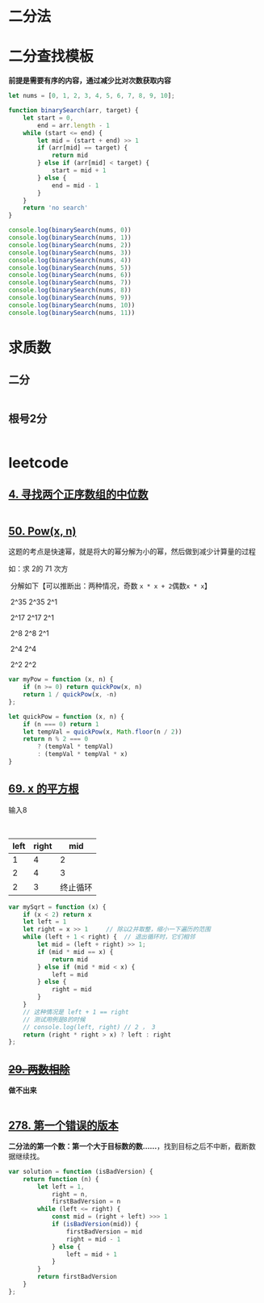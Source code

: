 # 二分法

# 二分查找模板

**前提是需要有序的内容，通过减少比对次数获取内容**

```JavaScript
let nums = [0, 1, 2, 3, 4, 5, 6, 7, 8, 9, 10];

function binarySearch(arr, target) {
    let start = 0,
        end = arr.length - 1
    while (start <= end) {
        let mid = (start + end) >> 1
        if (arr[mid] == target) {
            return mid
        } else if (arr[mid] < target) {
            start = mid + 1
        } else {
            end = mid - 1
        }
    }
    return 'no search'
}

console.log(binarySearch(nums, 0))
console.log(binarySearch(nums, 1))
console.log(binarySearch(nums, 2))
console.log(binarySearch(nums, 3))
console.log(binarySearch(nums, 4))
console.log(binarySearch(nums, 5))
console.log(binarySearch(nums, 6))
console.log(binarySearch(nums, 7))
console.log(binarySearch(nums, 8))
console.log(binarySearch(nums, 9))
console.log(binarySearch(nums, 10))
console.log(binarySearch(nums, 11))
```

# 求质数

## 二分

```

```

## 根号2分

```

```



# leetcode

## [4. 寻找两个正序数组的中位数](https://leetcode-cn.com/problems/median-of-two-sorted-arrays/)

```

```

## [50. Pow(x, n)](https://leetcode-cn.com/problems/powx-n/)

这题的考点是快速幂，就是将大的幂分解为小的幂，然后做到减少计算量的过程

如：求 2的 71 次方

​	分解如下【可以推断出：两种情况，奇数 `x * x + 2`偶数`x * x`】

​		2^35 2^35  2^1

​		2^17 2^17 2^1

​		2^8 2^8 2^1

​		2^4 2^4

​		2^2 2^2

```javascript
var myPow = function (x, n) {
    if (n >= 0) return quickPow(x, n)
    return 1 / quickPow(x, -n)
};

let quickPow = function (x, n) {
    if (n === 0) return 1
    let tempVal = quickPow(x, Math.floor(n / 2))
    return n % 2 === 0
        ? (tempVal * tempVal)
        : (tempVal * tempVal * x)
}
```

## [69. x 的平方根](https://leetcode-cn.com/problems/sqrtx/)

输入8



​	

| left | right | mid      |
| ---- | ----- | -------- |
| 1    | 4     | 2        |
| 2    | 4     | 3        |
| 2    | 3     | 终止循环 |



```JavaScript
var mySqrt = function (x) {
    if (x < 2) return x
    let left = 1
    let right = x >> 1     // 除以2并取整，缩小一下遍历的范围
    while (left + 1 < right) {  // 退出循环时，它们相邻
        let mid = (left + right) >> 1;
        if (mid * mid == x) {
            return mid
        } else if (mid * mid < x) {
            left = mid
        } else {
            right = mid
        }
    }
    // 这种情况是 left + 1 == right
    // 测试用例是8的时候
    // console.log(left, right) // 2 ， 3
    return (right * right > x) ? left : right
};
```

## ~~[29. 两数相除](https://leetcode-cn.com/problems/divide-two-integers/)~~

**做不出来**

```

```

## [278. 第一个错误的版本](https://leetcode-cn.com/problems/first-bad-version/)

**二分法的第一个数：第一个大于目标数的数……**，找到目标之后不中断，截断数据继续找。

```JavaScript
var solution = function (isBadVersion) {
    return function (n) {
        let left = 1,
            right = n,
            firstBadVersion = n
        while (left <= right) {
            const mid = (right + left) >>> 1
            if (isBadVersion(mid)) {
                firstBadVersion = mid
                right = mid - 1
            } else {
                left = mid + 1
            }
        }
        return firstBadVersion
    }
};
```

